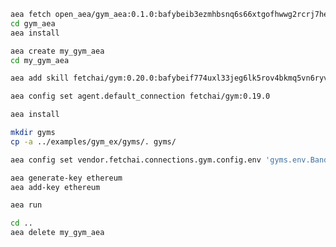 ``` bash
aea fetch open_aea/gym_aea:0.1.0:bafybeib3ezmhbsnq6s66xtgofhwwg2rcrj7he5n37wouytdga3kp5ute6m --remote
cd gym_aea
aea install
```
``` bash
aea create my_gym_aea
cd my_gym_aea
```
``` bash
aea add skill fetchai/gym:0.20.0:bafybeif774uxl33jeg6lk5rov4bkmq5vn6ryvtochyah3czvo56rgvfnzu --remote
```
``` bash
aea config set agent.default_connection fetchai/gym:0.19.0
```
``` bash
aea install
```
``` bash
mkdir gyms
cp -a ../examples/gym_ex/gyms/. gyms/
```
``` bash
aea config set vendor.fetchai.connections.gym.config.env 'gyms.env.BanditNArmedRandom'
```
``` bash
aea generate-key ethereum
aea add-key ethereum
```
``` bash
aea run
```
``` bash
cd ..
aea delete my_gym_aea
```
